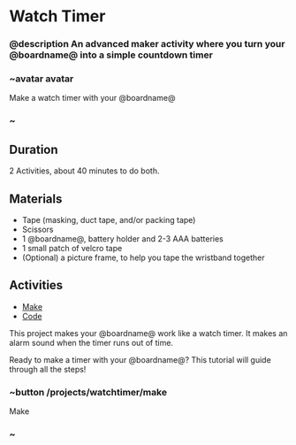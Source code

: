 # Watch Timer

### @description An advanced maker activity where you turn your @boardname@ into a simple countdown timer

### ~avatar avatar

Make a watch timer with your @boardname@

### ~

## Duration

2 Activities, about 40 minutes to do both.

## Materials
* Tape (masking, duct tape, and/or packing tape)
* Scissors
* 1 @boardname@, battery holder and 2-3 AAA batteries
* 1 small patch of velcro tape
* (Optional) a picture frame, to help you tape the wristband together

## Activities

* [Make](/projects/watchtimer/make)
* [Code](/projects/watchtimer/code)

This project makes your @boardname@ work like a watch timer. It makes an alarm sound when the
timer runs out of time.

Ready to make a timer with your @boardname@? This tutorial will guide through all the steps!

### ~button /projects/watchtimer/make

Make

### ~
